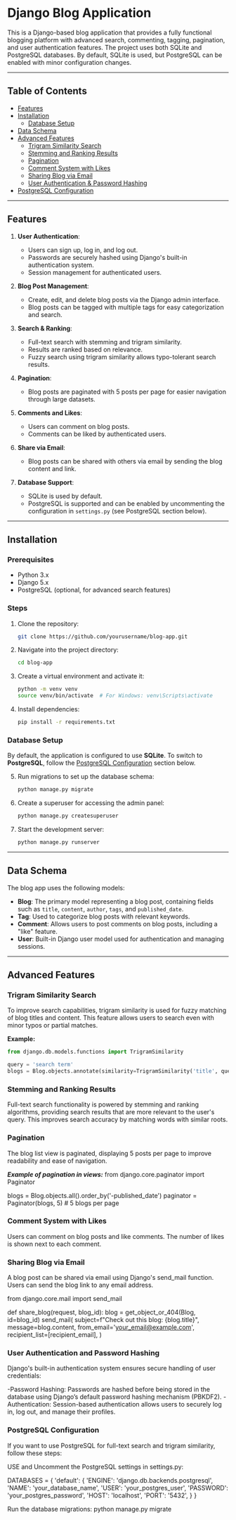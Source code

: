 # Django Blog Application

This is a Django-based blog application that provides a fully functional blogging platform with advanced search, commenting, tagging, pagination, and user authentication features. The project uses both SQLite and PostgreSQL databases. By default, SQLite is used, but PostgreSQL can be enabled with minor configuration changes.

---

## Table of Contents

- [Features](#features)
- [Installation](#installation)
  - [Database Setup](#database-setup)
- [Data Schema](#data-schema)
- [Advanced Features](#advanced-features)
  - [Trigram Similarity Search](#trigram-similarity-search)
  - [Stemming and Ranking Results](#stemming-and-ranking-results)
  - [Pagination](#pagination)
  - [Comment System with Likes](#comment-system-with-likes)
  - [Sharing Blog via Email](#sharing-blog-via-email)
  - [User Authentication & Password Hashing](#user-authentication-and-password-hashing)
- [PostgreSQL Configuration](#postgresql-configuration)

---

## Features

1. **User Authentication**:
   - Users can sign up, log in, and log out.
   - Passwords are securely hashed using Django's built-in authentication system.
   - Session management for authenticated users.
   
2. **Blog Post Management**:
   - Create, edit, and delete blog posts via the Django admin interface.
   - Blog posts can be tagged with multiple tags for easy categorization and search.

3. **Search & Ranking**:
   - Full-text search with stemming and trigram similarity.
   - Results are ranked based on relevance.
   - Fuzzy search using trigram similarity allows typo-tolerant search results.

4. **Pagination**:
   - Blog posts are paginated with 5 posts per page for easier navigation through large datasets.

5. **Comments and Likes**:
   - Users can comment on blog posts.
   - Comments can be liked by authenticated users.

6. **Share via Email**:
   - Blog posts can be shared with others via email by sending the blog content and link.

7. **Database Support**:
   - SQLite is used by default.
   - PostgreSQL is supported and can be enabled by uncommenting the configuration in `settings.py` (see PostgreSQL section below).

---

## Installation

### Prerequisites

- Python 3.x
- Django 5.x
- PostgreSQL (optional, for advanced search features)

### Steps

1. Clone the repository:

    ```bash
    git clone https://github.com/yourusername/blog-app.git
    ```

2. Navigate into the project directory:

    ```bash
    cd blog-app
    ```

3. Create a virtual environment and activate it:

    ```bash
    python -m venv venv
    source venv/bin/activate  # For Windows: venv\Scripts\activate
    ```

4. Install dependencies:

    ```bash
    pip install -r requirements.txt
    ```

### Database Setup

By default, the application is configured to use **SQLite**. To switch to **PostgreSQL**, follow the [PostgreSQL Configuration](#postgresql-configuration) section below.

5. Run migrations to set up the database schema:

    ```bash
    python manage.py migrate
    ```

6. Create a superuser for accessing the admin panel:

    ```bash
    python manage.py createsuperuser
    ```

7. Start the development server:

    ```bash
    python manage.py runserver
    ```

---

## Data Schema

The blog app uses the following models:

- **Blog**: The primary model representing a blog post, containing fields such as `title`, `content`, `author`, `tags`, and `published_date`.
- **Tag**: Used to categorize blog posts with relevant keywords.
- **Comment**: Allows users to post comments on blog posts, including a "like" feature.
- **User**: Built-in Django user model used for authentication and managing sessions.

---

## Advanced Features

### Trigram Similarity Search

To improve search capabilities, trigram similarity is used for fuzzy matching of blog titles and content. This feature allows users to search even with minor typos or partial matches.

**Example:**

```python
from django.db.models.functions import TrigramSimilarity

query = 'search term'
blogs = Blog.objects.annotate(similarity=TrigramSimilarity('title', query)).filter(similarity__gt=0.1).order_by('-similarity')

```

### Stemming and Ranking Results
Full-text search functionality is powered by stemming and ranking algorithms, providing search results that are more relevant to the user's query. This improves search accuracy by matching words with similar roots.

### Pagination
The blog list view is paginated, displaying 5 posts per page to improve readability and ease of navigation.

***Example of pagination in views:***
from django.core.paginator import Paginator

blogs = Blog.objects.all().order_by('-published_date')
paginator = Paginator(blogs, 5)  # 5 blogs per page


### Comment System with Likes
Users can comment on blog posts and like comments. The number of likes is shown next to each comment.

### Sharing Blog via Email
A blog post can be shared via email using Django's send_mail function. Users can send the blog link to any email address.



from django.core.mail import send_mail

def share_blog(request, blog_id):
    blog = get_object_or_404(Blog, id=blog_id)
    send_mail(
        subject=f"Check out this blog: {blog.title}",
        message=blog.content,
        from_email='your_email@example.com',
        recipient_list=[recipient_email],
    )



### User Authentication and Password Hashing
Django's built-in authentication system ensures secure handling of user credentials:

-Password Hashing: Passwords are hashed before being stored in the database using Django’s default password hashing mechanism (PBKDF2).
-Authentication: Session-based authentication allows users to securely log in, log out, and manage their profiles.


### PostgreSQL Configuration
If you want to use PostgreSQL for full-text search and trigram similarity, follow these steps:

USE and Uncomment the PostgreSQL settings in settings.py:

DATABASES = {
    'default': {
        'ENGINE': 'django.db.backends.postgresql',
        'NAME': 'your_database_name',
        'USER': 'your_postgres_user',
        'PASSWORD': 'your_postgres_password',
        'HOST': 'localhost',
        'PORT': '5432',
    }
}

Run the database migrations:
python manage.py migrate



